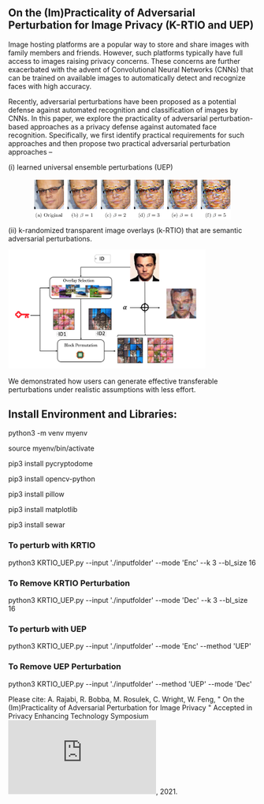 ## On the (Im)Practicality of Adversarial Perturbation for Image Privacy (K-RTIO and UEP)

Image hosting platforms are a popular way to store and share images with family members and friends. However, such platforms typically have full access to images raising privacy concerns. These concerns are further exacerbated with the advent of Convolutional Neural Networks (CNNs) that can be trained on available images to automatically detect and recognize faces with high accuracy.

Recently, adversarial perturbations have been proposed as a potential defense against automated recognition and classification of images by CNNs. In this paper, we explore the practicality of adversarial perturbation- based approaches as a privacy defense against automated face recognition. Specifically, we first identify practical requirements for such approaches and then propose two practical adversarial perturbation approaches – 

(i) learned universal ensemble perturbations (UEP)

 <p align="center"><img src="figs/UEP_beta.png" width=400 align=center /> </p>
 
(ii) k-randomized transparent image overlays (k-RTIO) that are semantic adversarial perturbations. 

<img src="figs/krtio_images.png" width=400 align=center/> 

We demonstrated how users can generate effective transferable perturbations under realistic assumptions with less effort.


## Install Environment and Libraries:

python3 -m venv myenv

source myenv/bin/activate

pip3 install pycryptodome

pip3 install opencv-python

pip3 install pillow

pip3 install matplotlib

pip3 install sewar

### To perturb with KRTIO 
python3 KRTIO_UEP.py --input './inputfolder' --mode 'Enc' --k 3 --bl_size 16 

### To Remove KRTIO Perturbation
python3 KRTIO_UEP.py --input './inputfolder' --mode 'Dec' --k 3 --bl_size 16 

### To perturb with UEP
python3 KRTIO_UEP.py --input  './inputfolder' --mode 'Enc' --method 'UEP'

### To Remove  UEP Perturbation
python3 KRTIO_UEP.py --input './inputfolder'   --method 'UEP' --mode 'Dec' 


Please cite: A. Rajabi, R. Bobba, M. Rosulek, C. Wright, W. Feng, " On the (Im)Practicality of Adversarial Perturbation for Image Privacy " Accepted in Privacy Enhancing Technology Symposium ![PETS](https://www.petsymposium.org/2021/files/papers/popets-2021-0006.pdf), 2021.


